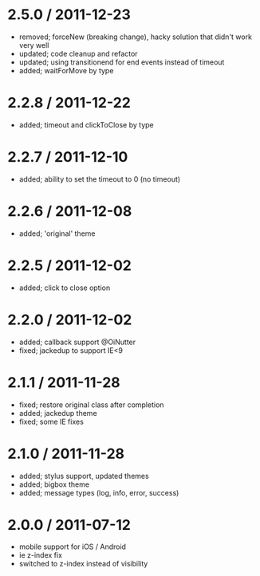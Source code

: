 
2.5.0 / 2011-12-23 
==================

  * removed; forceNew (breaking change), hacky solution that didn't work very well
  * updated; code cleanup and refactor
  * updated; using transitionend for end events instead of timeout
  * added; waitForMove by type

2.2.8 / 2011-12-22 
==================

  * added; timeout and clickToClose by type

2.2.7 / 2011-12-10 
==================

  * added; ability to set the timeout to 0 (no timeout)

2.2.6 / 2011-12-08 
==================

  * added; 'original' theme

2.2.5 / 2011-12-02 
==================

  * added; click to close option

2.2.0 / 2011-12-02 
==================

  * added; callback support @OiNutter
  * fixed; jackedup to support IE<9

2.1.1 / 2011-11-28 
==================

  * fixed; restore original class after completion
  * added; jackedup theme
  * fixed; some IE fixes

2.1.0 / 2011-11-28 
==================

  * added; stylus support, updated themes
  * added; bigbox theme
  * added; message types (log, info, error, success)

2.0.0 / 2011-07-12
==================

  * mobile support for iOS / Android
  * ie z-index fix
  * switched to z-index instead of visibility
